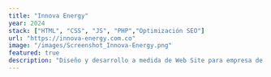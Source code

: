 ```yaml
---
title: "Innova Energy"
year: 2024
stack: ["HTML", "CSS", "JS", "PHP","Optimización SEO"]
url: "https://innova-energy.com.co"
image: "/images/Screenshot_Innova-Energy.png"
featured: true
description: "Diseño y desarrollo a medida de Web Site para empresa de servicios de ingeniería en Bogotá."
---
```


